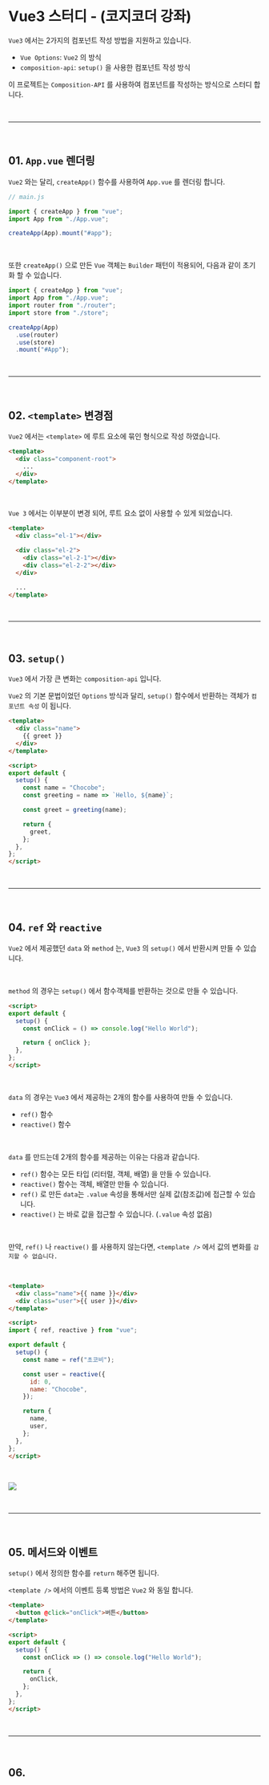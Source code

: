 # Vue3 스터디 - (코지코더 강좌)

``Vue3`` 에서는 2가지의 컴포넌트 작성 방법을 지원하고 있습니다.
* ``Vue Options``: ``Vue2`` 의 방식
* ``composition-api``: ``setup()`` 을 사용한 컴포넌트 작성 방식

이 프로젝트는 ``Composition-API`` 를 사용하여 컴포넌트를 작성하는 방식으로 스터디 합니다.



<br/><hr/><br/>



## 01. ``App.vue`` 렌더링

``Vue2`` 와는 달리, ``createApp()`` 함수를 사용하여 ``App.vue`` 를 렌더링 합니다.

```javascript
// main.js

import { createApp } from "vue";
import App from "./App.vue";

createApp(App).mount("#app");
```

<br/>

또한 ``createApp()`` 으로 만든 ``Vue`` 객체는 ``Builder`` 패턴이 적용되어, 다음과 같이 초기화 할 수 있습니다.

```javascript
import { createApp } from "vue";
import App from "./App.vue";
import router from "./router";
import store from "./store";

createApp(App)
  .use(router)
  .use(store)
  .mount("#App");
```



<br/><hr/><br/>



## 02. ``<template>`` 변경점

``Vue2`` 에서는 ``<template>`` 에 루트 요소에 묶인 형식으로 작성 하였습니다.

```html
<template>
  <div class="component-root">
    ...
  </div>
</template>
```

<br/>

``Vue 3`` 에서는 이부분이 변경 되어, 루트 요소 없이 사용할 수 있게 되었습니다.

```html
<template>
  <div class="el-1"></div>

  <div class="el-2">
    <div class="el-2-1"></div>
    <div class="el-2-2"></div>
  </div>

  ...
</template>
```



<br/><hr/><br/>



## 03. ``setup()``

``Vue3`` 에서 가장 큰 변화는 ``composition-api`` 입니다.

``Vue2`` 의 기본 문법이었던 ``Options`` 방식과 달리, ``setup()`` 함수에서 반환하는 객체가 ``컴포넌트 속성`` 이 됩니다.

```html
<template>
  <div class="name">
    {{ greet }}
  </div>
</template>

<script>
export default {
  setup() {
    const name = "Chocobe";
    const greeting = name => `Hello, ${name}`;

    const greet = greeting(name);

    return {
      greet,
    };
  },
};
</script>
```



<br/><hr/><br/>



## 04. ``ref`` 와 ``reactive``

``Vue2`` 에서 제공했던 ``data`` 와 ``method`` 는, ``Vue3`` 의 ``setup()`` 에서 반환시켜 만들 수 있습니다.

<br/>

``method`` 의 경우는 ``setup()`` 에서 함수객체를 반환하는 것으로 만들 수 있습니다.

```html
<script>
export default {
  setup() {
    const onClick = () => console.log("Hello World");

    return { onClick };
  },
};
</script>
```

<br/>

``data`` 의 경우는 ``Vue3`` 에서 제공하는 2개의 함수를 사용하여 만들 수 있습니다.

* ``ref()`` 함수
* ``reactive()`` 함수

<br/>

``data`` 를 만드는데 2개의 함수를 제공하는 이유는 다음과 같습니다.

* ``ref()`` 함수는 모든 타입 (리터럴, 객체, 배열) 을 만들 수 있습니다.
* ``reactive()`` 함수는 객체, 배열만 만들 수 있습니다.
* ``ref()`` 로 만든 ``data``는 ``.value`` 속성을 통해서만 실제 값(참조값)에 접근할 수 있습니다.
* ``reactive()`` 는 바로 값을 접근할 수 있습니다. (``.value`` 속성 없음)

<br/>

만약, ``ref()`` 나 ``reactive()`` 를 사용하지 않는다면, ``<template />`` 에서 값의 변화를 ``감지할 수 없습니다.``

<br/>

```html
<template>
  <div class="name">{{ name }}</div>
  <div class="user">{{ user }}</div>
</template>

<script>
import { ref, reactive } from "vue";

export default {
  setup() {
    const name = ref("초코비");

    const user = reactive({
      id: 0,
      name: "Chocobe",
    });

    return {
      name,
      user,
    };
  },
};
</script>
```

<br/>

<img src="./readmeAssets/04-01.png"><br/>



<br/><hr/><br/>



## 05. 메서드와 이벤트

``setup()`` 에서 정의한 함수를 ``return`` 해주면 됩니다.

``<template />`` 에서의 이벤트 등록 방법은 ``Vue2`` 와 동일 합니다.

```html
<template>
  <button @click="onClick">버튼</button>
</template>

<script>
export default {
  setup() {
    const onClick => () => console.log("Hello World");

    return {
      onClick,
    };
  },
};
</script>
```



<br/><hr/><br/>



## 06. 
